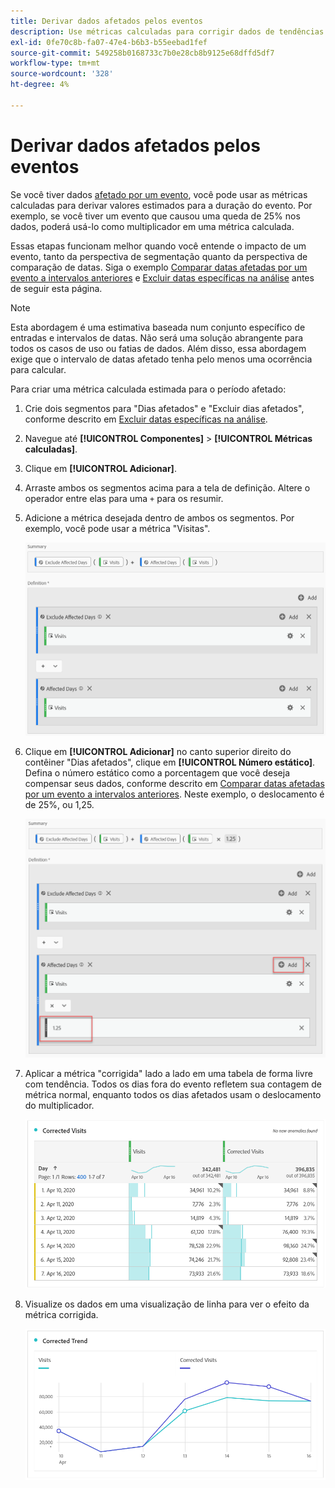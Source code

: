 ```yaml
---
title: Derivar dados afetados pelos eventos
description: Use métricas calculadas para corrigir dados de tendências afetados por um evento.
exl-id: 0fe70c8b-fa07-47e4-b6b3-b55eebad1fef
source-git-commit: 549258b0168733c7b0e28cb8b9125e68dffd5df7
workflow-type: tm+mt
source-wordcount: '328'
ht-degree: 4%

---
```


# Derivar dados afetados pelos eventos

Se você tiver dados [afetado por um evento](overview.md), você pode usar as métricas calculadas para derivar valores estimados para a duração do evento. Por exemplo, se você tiver um evento que causou uma queda de 25% nos dados, poderá usá-lo como multiplicador em uma métrica calculada.

Essas etapas funcionam melhor quando você entende o impacto de um evento, tanto da perspectiva de segmentação quanto da perspectiva de comparação de datas. Siga o exemplo [Comparar datas afetadas por um evento a intervalos anteriores](compare-dates.md) e [Excluir datas específicas na análise](segments.md) antes de seguir esta página.

>[!NOTE]
>
>Esta abordagem é uma estimativa baseada num conjunto específico de entradas e intervalos de datas. Não será uma solução abrangente para todos os casos de uso ou fatias de dados. Além disso, essa abordagem exige que o intervalo de datas afetado tenha pelo menos uma ocorrência para calcular.

Para criar uma métrica calculada estimada para o período afetado:

1. Crie dois segmentos para &quot;Dias afetados&quot; e &quot;Excluir dias afetados&quot;, conforme descrito em [Excluir datas específicas na análise](segments.md).
2. Navegue até **[!UICONTROL Componentes]** > **[!UICONTROL Métricas calculadas]**.
3. Clique em **[!UICONTROL Adicionar]**.
4. Arraste ambos os segmentos acima para a tela de definição. Altere o operador entre elas para uma `+` para os resumir.
5. Adicione a métrica desejada dentro de ambos os segmentos. Por exemplo, você pode usar a métrica &quot;Visitas&quot;.

   ![Construtor de segmentos](assets/event_segment_builder.png)

6. Clique em **[!UICONTROL Adicionar]** no canto superior direito do contêiner &quot;Dias afetados&quot;, clique em **[!UICONTROL Número estático]**. Defina o número estático como a porcentagem que você deseja compensar seus dados, conforme descrito em [Comparar datas afetadas por um evento a intervalos anteriores](compare-dates.md). Neste exemplo, o deslocamento é de 25%, ou 1,25.

   ![Número estático](assets/event_static_number.png)

7. Aplicar a métrica &quot;corrigida&quot; lado a lado em uma tabela de forma livre com tendência. Todos os dias fora do evento refletem sua contagem de métrica normal, enquanto todos os dias afetados usam o deslocamento do multiplicador.

   ![Métrica corrigida](assets/event_corrected.png)

8. Visualize os dados em uma visualização de linha para ver o efeito da métrica corrigida.

   ![Linha corrigida](assets/event_line.png)
